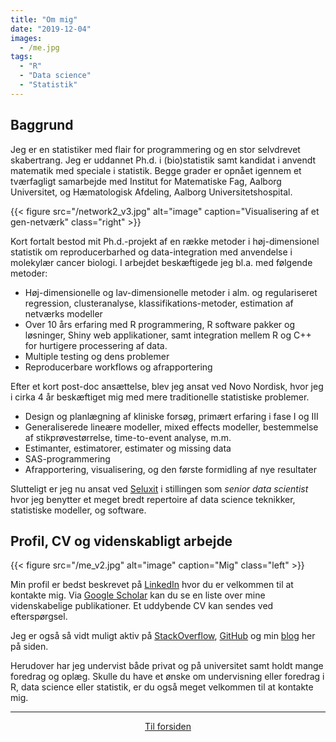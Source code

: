 ```yaml
---
title: "Om mig"
date: "2019-12-04"
images:
  - /me.jpg
tags:
  - "R"
  - "Data science"
  - "Statistik"
---
```



## Baggrund 

Jeg er en statistiker med flair for programmering og en stor selvdrevet skabertrang. Jeg er uddannet Ph.d. i (bio)statistik samt kandidat i anvendt matematik med speciale i statistik. Begge grader er opnået igennem et tværfagligt samarbejde med Institut for Matematiske Fag, Aalborg Universitet, og Hæmatologisk Afdeling, Aalborg Universitetshospital. 

{{< figure src="/network2_v3.jpg" alt="image" caption="Visualisering af et gen-netværk" class="right" >}}

Kort fortalt bestod mit Ph.d.-projekt af en række metoder i høj-dimensionel statistik om reproducerbarhed og data-integration med anvendelse i molekylær cancer biologi. I arbejdet beskæftigede jeg bl.a. med følgende metoder:

 * Høj-dimensionelle og lav-dimensionelle metoder i alm. og regulariseret regression, clusteranalyse, klassifikations-metoder, estimation af netværks modeller
 * Over 10 års erfaring med R programmering, R software pakker og løsninger, Shiny web applikationer, samt integration mellem R og C++ for hurtigere processering af data.
 * Multiple testing og dens problemer
 * Reproducerbare workflows og afrapportering

Efter et kort post-doc ansættelse, blev jeg ansat ved Novo Nordisk, hvor jeg i cirka 4 år beskæftiget mig med mere traditionelle statistiske problemer.

 * Design og planlægning af kliniske forsøg, primært erfaring i fase I og III
 * Generaliserede lineære modeller, mixed effects modeller, bestemmelse af stikprøvestørrelse, time-to-event analyse, m.m.
 * Estimanter, estimatorer, estimater og missing data
 * SAS-programmering
 * Afrapportering, visualisering, og den første formidling af nye resultater

Slutteligt er jeg nu ansat ved [Seluxit](http://seluxit.com) i stillingen som *senior data scientist* hvor jeg benytter et meget bredt repertoire af data science teknikker, statistiske modeller, og software.  


## Profil, CV og videnskabligt arbejde

{{< figure src="/me_v2.jpg" alt="image" caption="Mig" class="left" >}}

Min profil er bedst beskrevet på [LinkedIn](https://www.linkedin.com/in/aebilgrau) hvor du er velkommen til at kontakte mig. Via [Google Scholar](https://scholar.google.dk/citations?user=zQNl61YAAAAJ) kan du se en liste over mine videnskabelige publikationer. Et uddybende CV kan sendes ved efterspørgsel.

Jeg er også så vidt muligt aktiv på [StackOverflow](https://stackoverflow.com/users/1568306/anders-ellern-bilgrau), [GitHub](https://github.com/AEBilgrau) og min [blog](/posts/) her på siden.

Herudover har jeg undervist både privat og på universitet samt holdt mange foredrag og oplæg. Skulle du have et ønske om undervisning eller foredrag i R, data science eller statistik, er du også meget velkommen til at kontakte mig. 

---

<p align="center">
<a href="/">Til forsiden</a>
</p>
